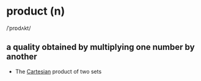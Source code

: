 # product (n)

/ˈprɒdʌkt/

## a quality obtained by multiplying one number by another

- The [Cartesian](../c/cartesian-adj.md#connected-with-the-french-philosopher-descartes-and-his-ideas-about-philosophy-and-mathematics) product of two sets